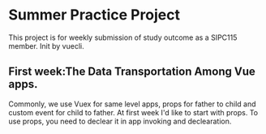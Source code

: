# Summer Practice Project
This project is for weekly submission of study outcome as a SIPC115 member. Init by vuecli.

## First week:The Data Transportation Among Vue apps.
Commonly, we use Vuex for same level apps, props for father to child and custom event for child to father. 
At first week I'd like to start with props.
To use props, you need to declear it in app invoking and declearation.